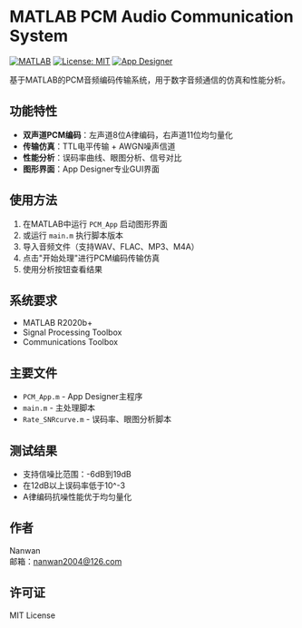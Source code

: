 # MATLAB PCM Audio Communication System

[![MATLAB](https://img.shields.io/badge/MATLAB-R2024b-orange.svg)](https://www.mathworks.com/products/matlab.html)
[![License: MIT](https://img.shields.io/badge/License-MIT-yellow.svg)](https://opensource.org/licenses/MIT)
[![App Designer](https://img.shields.io/badge/GUI-App%20Designer-blue.svg)](https://www.mathworks.com/products/matlab/app-designer.html)


基于MATLAB的PCM音频编码传输系统，用于数字音频通信的仿真和性能分析。

## 功能特性

- **双声道PCM编码**：左声道8位A律编码，右声道11位均匀量化
- **传输仿真**：TTL电平传输 + AWGN噪声信道
- **性能分析**：误码率曲线、眼图分析、信号对比
- **图形界面**：App Designer专业GUI界面

## 使用方法

1. 在MATLAB中运行 `PCM_App` 启动图形界面
2. 或运行 `main.m` 执行脚本版本
3. 导入音频文件（支持WAV、FLAC、MP3、M4A）
4. 点击"开始处理"进行PCM编码传输仿真
5. 使用分析按钮查看结果

## 系统要求

- MATLAB R2020b+
- Signal Processing Toolbox
- Communications Toolbox

## 主要文件

- `PCM_App.m` - App Designer主程序
- `main.m` - 主处理脚本
- `Rate_SNRcurve.m` - 误码率、眼图分析脚本

## 测试结果

- 支持信噪比范围：-6dB到19dB
- 在12dB以上误码率低于10^-3
- A律编码抗噪性能优于均匀量化

## 作者

Nanwan  
邮箱：nanwan2004@126.com

## 许可证

MIT License